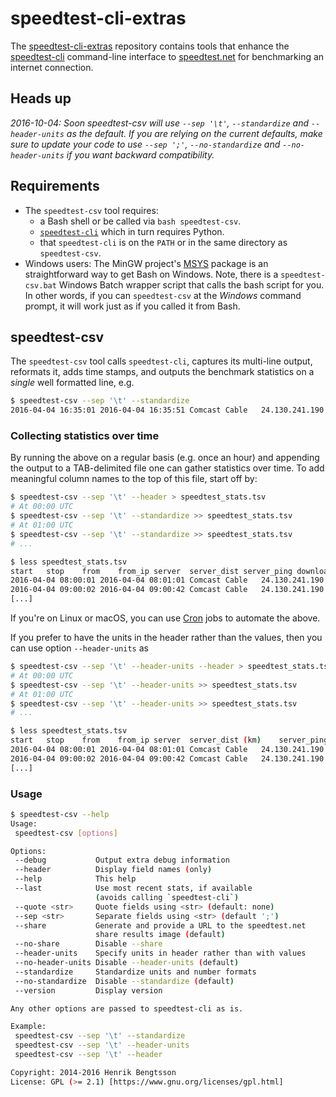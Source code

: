 # speedtest-cli-extras

The [speedtest-cli-extras] repository contains tools that enhance the
[speedtest-cli] command-line interface to [speedtest.net] for
benchmarking an internet connection.

## Heads up
_2016-10-04: Soon speedtest-csv will use `--sep '\t'`, `--standardize` and `--header-units` as the default.  If you are relying on the current defaults, make sure to update your code to use `--sep ';'`, `--no-standardize` and  `--no-header-units` if you want backward compatibility._


## Requirements

* The `speedtest-csv` tool requires:
  - a Bash shell or be called via `bash speedtest-csv`.
  - [`speedtest-cli`](https://github.com/sivel/speedtest-cli) which in turn requires Python.
  - that `speedtest-cli` is on the `PATH` or in the same directory as `speedtest-csv`.
* Windows users: The MinGW project's [MSYS] package is an
straightforward way to get Bash on Windows.  Note, there is a
`speedtest-csv.bat` Windows Batch wrapper script that calls the bash
script for you.  In other words, if you can `speedtest-csv` at the
_Windows_ command prompt, it will work just as if you called it from
Bash.


## speedtest-csv
The `speedtest-csv` tool calls `speedtest-cli`, captures its
multi-line output, reformats it, adds time stamps, and outputs
the benchmark statistics on a _single_ well formatted line, e.g.
```sh
$ speedtest-csv --sep '\t' --standardize
2016-04-04 16:35:01	2016-04-04 16:35:51	Comcast Cable	24.130.241.190	Fastmetrics Inc. (San Francisco, CA)	20.46 km	18.168 ms	4.88 Mbit/s	1.34 Mbit/s	http://www.speedtest.net/result/5224137223.png
```

### Collecting statistics over time
By running the above on a regular basis (e.g. once an hour) and
appending the output to a TAB-delimited file one can gather statistics
over time.  To add meaningful column names to the top of this file,
start off by:
```sh
$ speedtest-csv --sep '\t' --header > speedtest_stats.tsv
# At 00:00 UTC
$ speedtest-csv --sep '\t' --standardize >> speedtest_stats.tsv
# At 01:00 UTC
$ speedtest-csv --sep '\t' --standardize >> speedtest_stats.tsv
# ...

$ less speedtest_stats.tsv
start	stop	from	from_ip	server	server_dist	server_ping	download	upload	share_url
2016-04-04 08:00:01	2016-04-04 08:01:01	Comcast Cable	24.130.241.190	Fastmetrics Inc. (San Francisco, CA)	20.46 km	18.168 ms	4.88 Mbit/s	1.34 Mbit/s	http://www.speedtest.net/result/5224137223.png
2016-04-04 09:00:02	2016-04-04 09:00:42	Comcast Cable	24.130.241.190	Monkey Brains (San Francisco, CA)	21.36 km	16.723 ms	3.40 Mbit/s	0.21 Mbit/s	http://www.speedtest.net/result/5224152283.png
[...]
```

If you're on Linux or macOS, you can use [Cron] jobs to automate the
above.

If you prefer to have the units in the header rather than the values, then you can use option `--header-units` as
```sh
$ speedtest-csv --sep '\t' --header-units --header > speedtest_stats.tsv
# At 00:00 UTC
$ speedtest-csv --sep '\t' --header-units >> speedtest_stats.tsv
# At 01:00 UTC
$ speedtest-csv --sep '\t' --header-units >> speedtest_stats.tsv
# ...

$ less speedtest_stats.tsv
start	stop	from	from_ip	server	server_dist (km)	server_ping (ms)	download (Mbit/s)	upload (Mbit/s)	share_url
2016-04-04 08:00:01	2016-04-04 08:01:01	Comcast Cable	24.130.241.190	Fastmetrics Inc. (San Francisco, CA)	20.46	18.168	4.88	1.34	http://www.speedtest.net/result/5224137223.png
2016-04-04 09:00:02	2016-04-04 09:00:42	Comcast Cable	24.130.241.190	Monkey Brains (San Francisco, CA)	21.36	16.723	3.40	0.21	http://www.speedtest.net/result/5224152283.png
[...]
```


### Usage
```sh
$ speedtest-csv --help
Usage:
 speedtest-csv [options]

Options:
 --debug           Output extra debug information
 --header          Display field names (only)
 --help            This help
 --last            Use most recent stats, if available
                   (avoids calling `speedtest-cli`)
 --quote <str>     Quote fields using <str> (default: none)
 --sep <str>       Separate fields using <str> (default ';')
 --share           Generate and provide a URL to the speedtest.net
                   share results image (default)
 --no-share        Disable --share
 --header-units    Specify units in header rather than with values
 --no-header-units Disable --header-units (default)
 --standardize     Standardize units and number formats
 --no-standardize  Disable --standardize (default)
 --version         Display version

Any other options are passed to speedtest-cli as is.

Example:
 speedtest-csv --sep '\t' --standardize
 speedtest-csv --sep '\t' --header-units
 speedtest-csv --sep '\t' --header

Copyright: 2014-2016 Henrik Bengtsson
License: GPL (>= 2.1) [https://www.gnu.org/licenses/gpl.html]
```


[speedtest-cli-extras]: https://github.com/HenrikBengtsson/speedtest-cli-extras
[speedtest-cli]: https://github.com/sivel/speedtest-cli
[speedtest.net]: http://www.speedtest.net/
[MSYS]: http://www.mingw.org/wiki/msys
[Cron]: https://www.wikipedia.org/wiki/Cron
